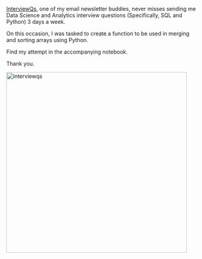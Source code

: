 [InterviewQs](https://www.interviewqs.com/), one of my email newsletter buddies, never misses sending me Data Science and Analytics interview questions (Specifically, SQL and Python) 3 days a week.

On this occasion, I was tasked to create a function to be used in merging and sorting arrays using Python.

Find my attempt in the accompanying notebook.

Thank you.



<img width="474" alt="interviewqs" src="https://user-images.githubusercontent.com/86304211/200055645-e71cc7fa-bcb2-4a80-b01e-b73d503117c1.PNG">

